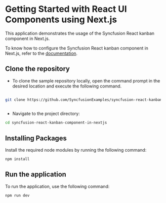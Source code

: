 # Getting Started with React UI Components using Next.js
 
This application demonstrates the usage of the Syncfusion React kanban component in Next.js.
 
To know how to configure the Syncfusion React kanban component in Next.js, refer to the [documentation](https://ej2.syncfusion.com/react/documentation/kanban/nextjs-getting-started).
 
## Clone the repository
 
* To clone the sample repository locally, open the command prompt in the desired location and execute the following command.
 
```sh
 
git clone https://github.com/SyncfusionExamples/syncfusion-react-kanban-component-in-nextjs
 
```
 
* Navigate to the project directory:
 
```sh
cd syncfusion-react-kanban-component-in-nextjs
```
 
## Installing Packages
 
Install the required node modules by running the following command:
 
```sh
npm install
```
 
## Run the application
 
To run the application, use the following command:
 
```bash
npm run dev
```
